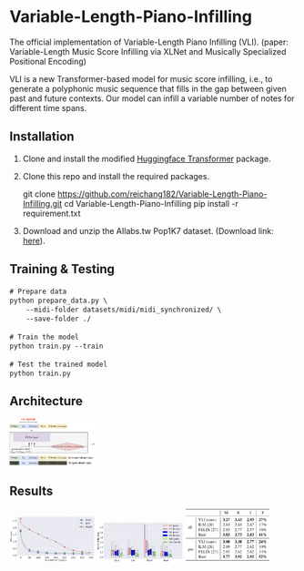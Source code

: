 # Variable-Length-Piano-Infilling
The official implementation of Variable-Length Piano Infilling (VLI). (paper: Variable-Length Music Score Infilling via XLNet and Musically Specialized Positional Encoding)

VLI is a new Transformer-based model for music score infilling, i.e., to generate a polyphonic music sequence that fills in the gap between given past and future contexts. Our model can infill a variable number of notes for different time spans. 

## Installation
1. Clone and install the modified [Huggingface Transformer](https://github.com/reichang182/Transformer) package.
2. Clone this repo and install the required packages.

    git clone https://github.com/reichang182/Variable-Length-Piano-Infilling.git
    cd  Variable-Length-Piano-Infilling
    pip install -r requirement.txt
3. Download and unzip the AIlabs.tw Pop1K7 dataset. (Download link: [here](https://drive.google.com/file/d/1qw_tVUntblIg4lW16vbpjLXVndkVtgDe/view?usp=sharing)).

## Training & Testing
	# Prepare data
	python prepare_data.py \
		--midi-folder datasets/midi/midi_synchronized/ \
		--save-folder ./
	
	# Train the model
	python train.py --train

	# Test the trained model
	python train.py

## Architecture
<img src="figures/architecture.png" alt="drawing" width="150"/>

## Results
<img src="figures/training_loss.png" alt="drawing" width="150"/>
<img src="figures/metric_difference.png" alt="drawing" width="150"/>
<img src="figures/subjective_evaluation.png" alt="drawing" width="150"/>
